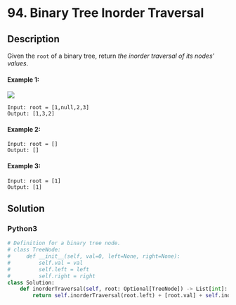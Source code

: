 # 94. Binary Tree Inorder Traversal

## Description
Given the `root` of a binary tree, return *the inorder traversal of its nodes' values*.

#### Example 1:
![](https://assets.leetcode.com/uploads/2020/09/15/inorder_1.jpg)
```
Input: root = [1,null,2,3]
Output: [1,3,2]
```

#### Example 2:
```
Input: root = []
Output: []
```

#### Example 3:
```
Input: root = [1]
Output: [1]
```


## Solution

### Python3
```python
# Definition for a binary tree node.
# class TreeNode:
#     def __init__(self, val=0, left=None, right=None):
#         self.val = val
#         self.left = left
#         self.right = right
class Solution:
    def inorderTraversal(self, root: Optional[TreeNode]) -> List[int]:
        return self.inorderTraversal(root.left) + [root.val] + self.inorderTraversal(root.right) if root else []

        
```